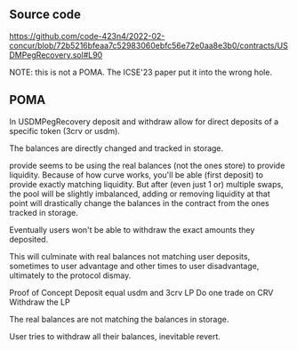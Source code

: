 ## Source code
https://github.com/code-423n4/2022-02-concur/blob/72b5216bfeaa7c52983060ebfc56e72e0aa8e3b0/contracts/USDMPegRecovery.sol#L90

NOTE: this is not a POMA. The ICSE'23 paper put it into the wrong hole.
## POMA
In USDMPegRecovery deposit and withdraw allow for direct deposits of a specific token (3crv or usdm).

The balances are directly changed and tracked in storage.

provide seems to be using the real balances (not the ones store) to provide liquidity.
Because of how curve works, you'll be able (first deposit) to provide exactly matching liquidity.
But after (even just 1 or) multiple swaps, the pool will be slightly imbalanced, adding or removing liquidity at that point will drastically change the balances in the contract from the ones tracked in storage.

Eventually users won't be able to withdraw the exact amounts they deposited.

This will culminate with real balances not matching user deposits, sometimes to user advantage and other times to user disadvantage, ultimately to the protocol dismay.

Proof of Concept
Deposit equal usdm and 3crv
LP
Do one trade on CRV
Withdraw the LP

The real balances are not matching the balances in storage.

User tries to withdraw all their balances, inevitable revert.